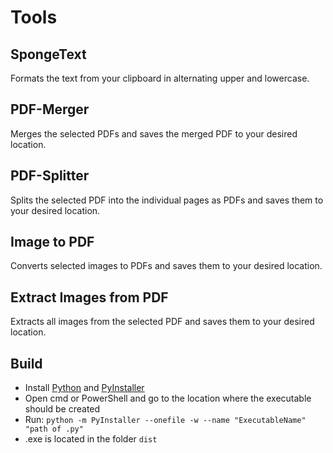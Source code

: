 # Tools

## SpongeText
Formats the text from your clipboard in alternating upper and lowercase.

## PDF-Merger
Merges the selected PDFs and saves the merged PDF to your desired location.

## PDF-Splitter
Splits the selected PDF into the individual pages as PDFs and saves them to your desired location.

## Image to PDF
Converts selected images to PDFs and saves them to your desired location.

## Extract Images from PDF
Extracts all images from the selected PDF and saves them to your desired location.
## Build
- Install [Python](https://www.python.org/downloads/) and [PyInstaller](https://www.pyinstaller.org/)
- Open cmd or PowerShell and go to the location where the executable should be created
- Run: `python -m PyInstaller --onefile -w --name "ExecutableName" "path of .py"`
- .exe is located in the folder `dist`
